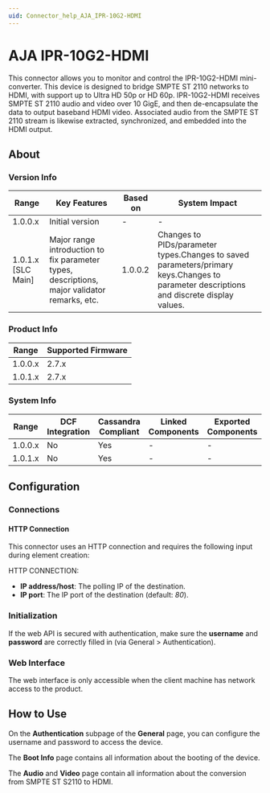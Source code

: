 ```yaml
---
uid: Connector_help_AJA_IPR-10G2-HDMI
---
```


# AJA IPR-10G2-HDMI

This connector allows you to monitor and control the IPR-10G2-HDMI mini-converter. This device is designed to bridge SMPTE ST 2110 networks to HDMI, with support up to Ultra HD 50p or HD 60p. IPR-10G2-HDMI receives SMPTE ST 2110 audio and video over 10 GigE, and then de-encapsulate the data to output baseband HDMI video. Associated audio from the SMPTE ST 2110 stream is likewise extracted, synchronized, and embedded into the HDMI output.

## About

### Version Info

| **Range**            | **Key Features**                                                                             | **Based on** | **System Impact**                                                                                                                       |
|----------------------|----------------------------------------------------------------------------------------------|--------------|-----------------------------------------------------------------------------------------------------------------------------------------|
| 1.0.0.x              | Initial version                                                                              | \-           | \-                                                                                                                                      |
| 1.0.1.x \[SLC Main\] | Major range introduction to fix parameter types, descriptions, major validator remarks, etc. | 1.0.0.2      | Changes to PIDs/parameter types.Changes to saved parameters/primary keys.Changes to parameter descriptions and discrete display values. |

### Product Info

| **Range** | **Supported Firmware** |
|-----------|------------------------|
| 1.0.0.x   | 2.7.x                  |
| 1.0.1.x   | 2.7.x                  |

### System Info

| **Range** | **DCF Integration** | **Cassandra Compliant** | **Linked Components** | **Exported Components** |
|-----------|---------------------|-------------------------|-----------------------|-------------------------|
| 1.0.0.x   | No                  | Yes                     | \-                    | \-                      |
| 1.0.1.x   | No                  | Yes                     | \-                    | \-                      |

## Configuration

### Connections

#### HTTP Connection

This connector uses an HTTP connection and requires the following input during element creation:

HTTP CONNECTION:

- **IP address/host**: The polling IP of the destination.
- **IP port**: The IP port of the destination (default: *80*).

### Initialization

If the web API is secured with authentication, make sure the **username** and **password** are correctly filled in (via General \> Authentication).

### Web Interface

The web interface is only accessible when the client machine has network access to the product.

## How to Use

On the **Authentication** subpage of the **General** page, you can configure the username and password to access the device.

The **Boot Info** page contains all information about the booting of the device.

The **Audio** and **Video** page contain all information about the conversion from SMPTE ST S2110 to HDMI.
